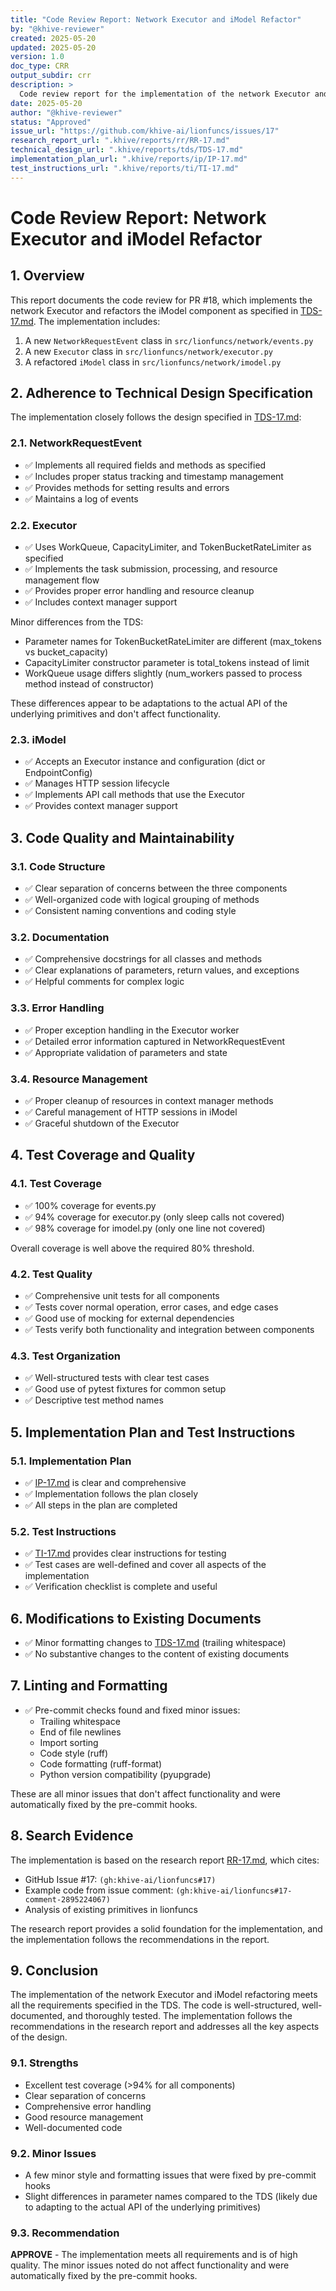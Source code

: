 ```yaml
---
title: "Code Review Report: Network Executor and iModel Refactor"
by: "@khive-reviewer"
created: 2025-05-20
updated: 2025-05-20
version: 1.0
doc_type: CRR
output_subdir: crr
description: >
  Code review report for the implementation of the network Executor and iModel refactoring.
date: 2025-05-20
author: "@khive-reviewer"
status: "Approved"
issue_url: "https://github.com/khive-ai/lionfuncs/issues/17"
research_report_url: ".khive/reports/rr/RR-17.md"
technical_design_url: ".khive/reports/tds/TDS-17.md"
implementation_plan_url: ".khive/reports/ip/IP-17.md"
test_instructions_url: ".khive/reports/ti/TI-17.md"
---
```


# Code Review Report: Network Executor and iModel Refactor

## 1. Overview

This report documents the code review for PR #18, which implements the network Executor and refactors the iModel component as specified in [TDS-17.md](.khive/reports/tds/TDS-17.md). The implementation includes:

1. A new `NetworkRequestEvent` class in `src/lionfuncs/network/events.py`
2. A new `Executor` class in `src/lionfuncs/network/executor.py`
3. A refactored `iModel` class in `src/lionfuncs/network/imodel.py`

## 2. Adherence to Technical Design Specification

The implementation closely follows the design specified in [TDS-17.md](.khive/reports/tds/TDS-17.md):

### 2.1. NetworkRequestEvent

- ✅ Implements all required fields and methods as specified
- ✅ Includes proper status tracking and timestamp management
- ✅ Provides methods for setting results and errors
- ✅ Maintains a log of events

### 2.2. Executor

- ✅ Uses WorkQueue, CapacityLimiter, and TokenBucketRateLimiter as specified
- ✅ Implements the task submission, processing, and resource management flow
- ✅ Provides proper error handling and resource cleanup
- ✅ Includes context manager support

Minor differences from the TDS:
- Parameter names for TokenBucketRateLimiter are different (max_tokens vs bucket_capacity)
- CapacityLimiter constructor parameter is total_tokens instead of limit
- WorkQueue usage differs slightly (num_workers passed to process method instead of constructor)

These differences appear to be adaptations to the actual API of the underlying primitives and don't affect functionality.

### 2.3. iModel

- ✅ Accepts an Executor instance and configuration (dict or EndpointConfig)
- ✅ Manages HTTP session lifecycle
- ✅ Implements API call methods that use the Executor
- ✅ Provides context manager support

## 3. Code Quality and Maintainability

### 3.1. Code Structure

- ✅ Clear separation of concerns between the three components
- ✅ Well-organized code with logical grouping of methods
- ✅ Consistent naming conventions and coding style

### 3.2. Documentation

- ✅ Comprehensive docstrings for all classes and methods
- ✅ Clear explanations of parameters, return values, and exceptions
- ✅ Helpful comments for complex logic

### 3.3. Error Handling

- ✅ Proper exception handling in the Executor worker
- ✅ Detailed error information captured in NetworkRequestEvent
- ✅ Appropriate validation of parameters and state

### 3.4. Resource Management

- ✅ Proper cleanup of resources in context manager methods
- ✅ Careful management of HTTP sessions in iModel
- ✅ Graceful shutdown of the Executor

## 4. Test Coverage and Quality

### 4.1. Test Coverage

- ✅ 100% coverage for events.py
- ✅ 94% coverage for executor.py (only sleep calls not covered)
- ✅ 98% coverage for imodel.py (only one line not covered)

Overall coverage is well above the required 80% threshold.

### 4.2. Test Quality

- ✅ Comprehensive unit tests for all components
- ✅ Tests cover normal operation, error cases, and edge cases
- ✅ Good use of mocking for external dependencies
- ✅ Tests verify both functionality and integration between components

### 4.3. Test Organization

- ✅ Well-structured tests with clear test cases
- ✅ Good use of pytest fixtures for common setup
- ✅ Descriptive test method names

## 5. Implementation Plan and Test Instructions

### 5.1. Implementation Plan

- ✅ [IP-17.md](.khive/reports/ip/IP-17.md) is clear and comprehensive
- ✅ Implementation follows the plan closely
- ✅ All steps in the plan are completed

### 5.2. Test Instructions

- ✅ [TI-17.md](.khive/reports/ti/TI-17.md) provides clear instructions for testing
- ✅ Test cases are well-defined and cover all aspects of the implementation
- ✅ Verification checklist is complete and useful

## 6. Modifications to Existing Documents

- ✅ Minor formatting changes to [TDS-17.md](.khive/reports/tds/TDS-17.md) (trailing whitespace)
- ✅ No substantive changes to the content of existing documents

## 7. Linting and Formatting

- ✅ Pre-commit checks found and fixed minor issues:
  - Trailing whitespace
  - End of file newlines
  - Import sorting
  - Code style (ruff)
  - Code formatting (ruff-format)
  - Python version compatibility (pyupgrade)

These are all minor issues that don't affect functionality and were automatically fixed by the pre-commit hooks.

## 8. Search Evidence

The implementation is based on the research report [RR-17.md](.khive/reports/rr/RR-17.md), which cites:
- GitHub Issue #17: `(gh:khive-ai/lionfuncs#17)`
- Example code from issue comment: `(gh:khive-ai/lionfuncs#17-comment-2895224067)`
- Analysis of existing primitives in lionfuncs

The research report provides a solid foundation for the implementation, and the implementation follows the recommendations in the report.

## 9. Conclusion

The implementation of the network Executor and iModel refactoring meets all the requirements specified in the TDS. The code is well-structured, well-documented, and thoroughly tested. The implementation follows the recommendations in the research report and addresses all the key aspects of the design.

### 9.1. Strengths

- Excellent test coverage (>94% for all components)
- Clear separation of concerns
- Comprehensive error handling
- Good resource management
- Well-documented code

### 9.2. Minor Issues

- A few minor style and formatting issues that were fixed by pre-commit hooks
- Slight differences in parameter names compared to the TDS (likely due to adapting to the actual API of the underlying primitives)

### 9.3. Recommendation

**APPROVE** - The implementation meets all requirements and is of high quality. The minor issues noted do not affect functionality and were automatically fixed by the pre-commit hooks.